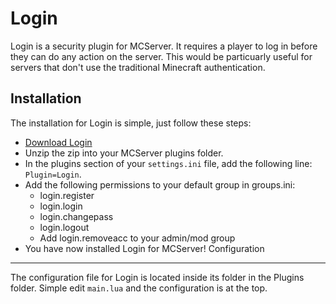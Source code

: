 Login
=====

Login is a security plugin for MCServer. It requires a player to log in before they can do any action on the server. This would be particuarly useful for servers that don't use the traditional Minecraft authentication.

Installation
------------

The installation for Login is simple, just follow these steps:

 * [Download Login](https://github.com/STRWarrior/Login/archive/master.zip)
 * Unzip the zip into your MCServer plugins folder.
 * In the plugins section of your `settings.ini` file, add the following line: `Plugin=Login`.
 * Add the following permissions to your default group in groups.ini:
   * login.register
   * login.login
   * login.changepass
   * login.logout
   * Add login.removeacc to your admin/mod group
 * You have now installed Login for MCServer!
Configuration
-------------

The configuration file for Login is located inside its folder in the Plugins folder. Simple edit `main.lua` and the configuration is at the top.
